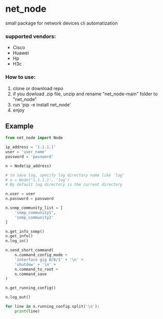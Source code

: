 # net_node
small package for network devices cli automatization

### supported vendors:
 - Cisco
 - Huawei
 - Hp
 - H3c

### How to use:
 1. clone or download repo
 2. if you dowload .zip file, unzip and rename "net_node-main" folder to "net_node"
 3. run 'pip -e install net_node'
 4. enjoy

## Example
```python
from net_node import Node

ip_address = '1.1.1.1'
user = 'user_name'
password = 'password'

n = Node(ip_address)

# to save log, specify log directory name like 'log'
# n = Node('1.1.1.1', 'log')
# By default log directory is the current directory

n.user = user
n.password = password

n.snmp_community_list = [
    'snmp_community1',
    'snmp_community2'
]

n.get_info_snmp()
n.get_info()
n.log_in()

n.send_short_command(
    n.command_config_mode + 
    'interface gig 0/0/1' + '\n' +
    'shutdow' + '\n' + 
    n.command_to_root + 
    n.command_save
)

n.get_running_config()

n.log_out()

for line in n.running_config.split('\n'):
    print(line)
```
